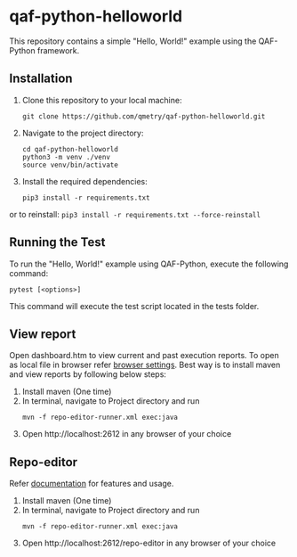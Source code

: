 # qaf-python-helloworld #

This repository contains a simple "Hello, World!" example using the QAF-Python framework.


## Installation
1. Clone this repository to your local machine:
    ```commandline
    git clone https://github.com/qmetry/qaf-python-helloworld.git
    ```
2. Navigate to the project directory:
    ```commandline
    cd qaf-python-helloworld
    python3 -m venv ./venv
    source venv/bin/activate 
    ```
3. Install the required dependencies:
    ```
    pip3 install -r requirements.txt
    ```
   
or to reinstall:
    ```
    pip3 install -r requirements.txt --force-reinstall
    ```

## Running the Test
To run the "Hello, World!" example using QAF-Python, execute the following command:

    pytest [<options>]

This command will execute the test script located in the tests folder. 


## View report
Open dashboard.htm to view current and past execution reports. 
To open as local file in browser refer [browser settings](https://github.com/infostretch/qaf-report#local-report-access). 
Best way is to install maven and view reports by following below steps: 

1. Install maven (One time)
2. In terminal, navigate to Project directory and run 
    ```
    mvn -f repo-editor-runner.xml exec:java

    ```
3. Open http://localhost:2612 in any browser of your choice


## Repo-editor
Refer [documentation](https://qmetry.github.io/qaf/latest/repo_editor.html) for features and usage.
1. Install maven (One time)
2. In terminal, navigate to Project directory and run 
    ```
    mvn -f repo-editor-runner.xml exec:java

    ```
3. Open http://localhost:2612/repo-editor in any browser of your choice



